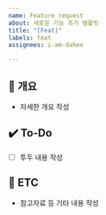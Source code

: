 ```yaml
---
name: Feature request
about: 새로운 기능 추가 템플릿
title: "[Feat]"
labels: feat
assignees: i-am-dahee

---
```


## 📝 개요
- 자세한 개요 작성

## ✔️ To-Do
- [ ] 투두 내용 작성

## 👀 ETC
- 참고자료 등 기타 내용 작성
